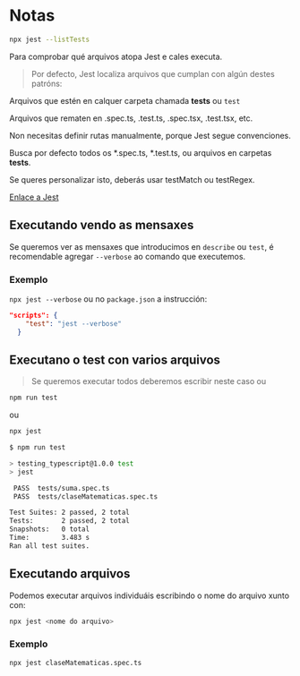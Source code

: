 # Notas

```bash
npx jest --listTests
```
Para comprobar qué arquivos atopa Jest e cales executa. 
> Por defecto, Jest localiza arquivos que cumplan con algún destes patróns:

Arquivos que estén en calquer carpeta chamada __tests__ ou `test`

Arquivos que rematen en .spec.ts, .test.ts, .spec.tsx, .test.tsx, etc.

Non necesitas definir rutas manualmente, porque Jest segue convenciones.

Busca por defecto todos os *.spec.ts, *.test.ts, ou arquivos en carpetas __tests__.

Se queres personalizar isto, deberás usar testMatch ou testRegex.

[Enlace a Jest](https://jestjs.io/es-ES/docs/expect)


## Executando vendo as mensaxes

Se queremos ver as mensaxes que introducimos en `describe` ou `test`, é recomendable agregar `--verbose` ao comando que executemos.

### Exemplo
`npx jest --verbose` ou no `package.json` a instrucción:
```json
"scripts": {
    "test": "jest --verbose"
  }
```

## Executano o test con varios arquivos
>Se queremos executar todos deberemos escribir neste caso ou 

```bash
npm run test 
```
ou 
```bash
npx jest
```
```bash
$ npm run test

> testing_typescript@1.0.0 test
> jest

 PASS  tests/suma.spec.ts
 PASS  tests/claseMatematicas.spec.ts

Test Suites: 2 passed, 2 total
Tests:       2 passed, 2 total
Snapshots:   0 total
Time:        3.483 s
Ran all test suites.
```

## Executando arquivos

Podemos executar arquivos individuáis escribindo o nome do arquivo xunto con:

```bash
npx jest <nome do arquivo>
```
### Exemplo
```bash
npx jest claseMatematicas.spec.ts
```